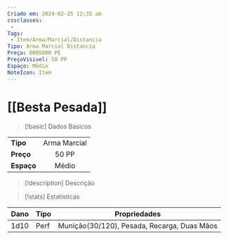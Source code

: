 ```yaml
---
Criado em: 2024-02-25 12:35 am
cssclasses:
 - 
Tags:
 - Item/Arma/Marcial/Distancia
Tipo: Arma Marcial Distancia
Preço: 0005000 PE
PreçoVisivel: 50 PP
Espaço: Médio
NoteIcon: Item
---
```

# [[Besta Pesada]]

> [!basic] Dados Básicos
> 
|            |     |
| ---------- |:---:|
| **Tipo**   |  Arma Marcial   |
| **Preço**  |  50 PP   |
| **Espaço** |   Médio  |
>
 
> [!description] Descrição
> 
>

> [!stats] Estatísticas
>
| Dano  | Tipo | Propriedades |
| --- | ----- | ----------- |
|  1d10   |  Perf     |   Munição(30/120), Pesada, Recarga, Duas Mãos          |
